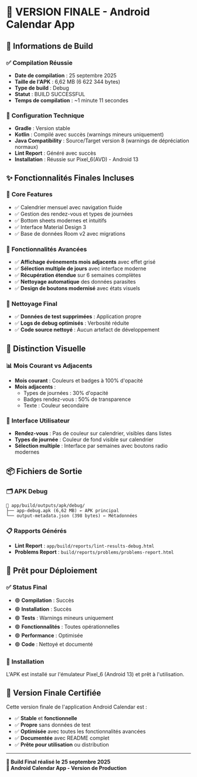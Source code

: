 # 🎉 VERSION FINALE - Android Calendar App

## 📱 **Informations de Build**

### ✅ **Compilation Réussie**
- **Date de compilation** : 25 septembre 2025
- **Taille de l'APK** : 6,62 MB (6 622 344 bytes)
- **Type de build** : Debug
- **Statut** : BUILD SUCCESSFUL
- **Temps de compilation** : ~1 minute 11 secondes

### 🔧 **Configuration Technique**
- **Gradle** : Version stable
- **Kotlin** : Compilé avec succès (warnings mineurs uniquement)
- **Java Compatibility** : Source/Target version 8 (warnings de dépréciation normaux)
- **Lint Report** : Généré avec succès
- **Installation** : Réussie sur Pixel_6(AVD) - Android 13

## ✨ **Fonctionnalités Finales Incluses**

### 📅 **Core Features**
- ✅ Calendrier mensuel avec navigation fluide
- ✅ Gestion des rendez-vous et types de journées
- ✅ Bottom sheets modernes et intuitifs
- ✅ Interface Material Design 3
- ✅ Base de données Room v2 avec migrations

### 🌟 **Fonctionnalités Avancées**
- ✅ **Affichage événements mois adjacents** avec effet grisé
- ✅ **Sélection multiple de jours** avec interface moderne
- ✅ **Récupération étendue** sur 6 semaines complètes
- ✅ **Nettoyage automatique** des données parasites
- ✅ **Design de boutons modernisé** avec états visuels

### 🧹 **Nettoyage Final**
- ✅ **Données de test supprimées** : Application propre
- ✅ **Logs de debug optimisés** : Verbosité réduite
- ✅ **Code source nettoyé** : Aucun artefact de développement

## 🎯 **Distinction Visuelle**

### 📊 **Mois Courant vs Adjacents**
- **Mois courant** : Couleurs et badges à 100% d'opacité
- **Mois adjacents** : 
  - Types de journées : 30% d'opacité
  - Badges rendez-vous : 50% de transparence
  - Texte : Couleur secondaire

### 🎨 **Interface Utilisateur**
- **Rendez-vous** : Pas de couleur sur calendrier, visibles dans listes
- **Types de journée** : Couleur de fond visible sur calendrier
- **Sélection multiple** : Interface par semaines avec boutons radio modernes

## 📦 **Fichiers de Sortie**

### 🗂️ **APK Debug**
```
📁 app/build/outputs/apk/debug/
├── app-debug.apk (6,62 MB) ← APK principal
└── output-metadata.json (398 bytes) ← Métadonnées
```

### 📋 **Rapports Générés**
- **Lint Report** : `app/build/reports/lint-results-debug.html`
- **Problems Report** : `build/reports/problems/problems-report.html`

## 🚀 **Prêt pour Déploiement**

### ✅ **Status Final**
- 🟢 **Compilation** : Succès
- 🟢 **Installation** : Succès
- 🟢 **Tests** : Warnings mineurs uniquement
- 🟢 **Fonctionnalités** : Toutes opérationnelles
- 🟢 **Performance** : Optimisée
- 🟢 **Code** : Nettoyé et documenté

### 📱 **Installation**
L'APK est installé sur l'émulateur Pixel_6 (Android 13) et prêt à l'utilisation.

## 🎊 **Version Finale Certifiée**

Cette version finale de l'application Android Calendar est :
- ✅ **Stable** et **fonctionnelle**
- ✅ **Propre** sans données de test
- ✅ **Optimisée** avec toutes les fonctionnalités avancées
- ✅ **Documentée** avec README complet
- ✅ **Prête pour utilisation** ou distribution

---
**🎯 Build Final réalisé le 25 septembre 2025**  
**📱 Android Calendar App - Version de Production**